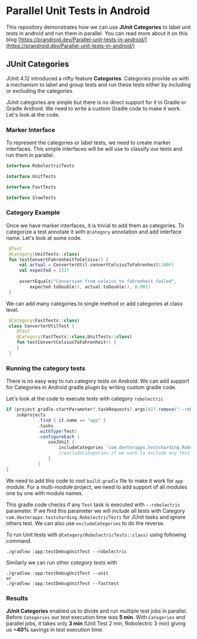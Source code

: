 
# Parallel Unit Tests in Android

This repository demonstrates how we can use **JUnit Categories** to label unit tests in android and run them in parallel. You can read more about it on this blog [https://prandroid.dev/Parallel-unit-tests-in-android/](https://prandroid.dev/Parallel-unit-tests-in-android/)

##  JUnit Categories
JUnit 4.12 introduced a nifty feature **Categories**. Categories provide us with a mechanism to label and group tests and run these tests either by including or excluding the categories. 

JUnit categories are simple but there is no direct support for it in Gradle or Gradle Android. We need to write a custom Gradle code to make it work. Let's look at the code. 

### Marker Interface 
To represent the categories or label tests, we need to create marker interfaces. This simple interfaces will be will use to classify our tests and run them in parallel. 

```kotlin
interface RobolectricTests

interface UnitTests

interface FastTests

interface SlowTests
``` 
### Category Example
Once we have marker interfaces, it is trivial to add them as categories. To categorize a test annotate it with `@category` annotation and add interface name. Let's look at some code. 

```kotlin
 @Test
 @Category(UnitTests::class)
 fun testConvertFahrenheitToCelsius() {
     val actual = ConverterUtil.convertCelsiusToFahrenheit(100F)
     val expected = 212f
     
     assertEquals("Conversion from celsius to fahrenheit failed",
         expected.toDouble(), actual.toDouble(), 0.001)
 }
```
We can add many categories to single method or add categories at class level. 

```kotlin
 @Category(FastTests::class)  
 class ConverterUtilTest {
    @Test  
    @Category(FastTests::class,UnitTests::class)  
    fun testConvertCelsiusToFahrenheit() {
    }
 }
```

### Running the category tests
There is no easy way to run category tests on Android. We can add support for Categories in Android gradle plugin by writing custom gradle code.

Let's look at the code to execute tests with category `robolectric`

```groovy
if (project.gradle.startParameter?.taskRequests?.args[0]?.remove("--robolectric")) {
    subprojects
            .find { it.name == "app" }
            .tasks
            .withType(Test)
            .configureEach {
                useJUnit {
                    includeCategories 'com.dexterapps.testsharding.RobolectricTests'
                    //excludeCategories if we want to exclude any test
                }
            }
}
```
We need to add this code to root `build.gradle` file to make it work for `app` module. For a multi-module project, we need to add support of all modules one by one with module names. 

This gradle code checks if any `Test` task is executed with `--robolectric` parameter. If we find this parameter we will *include* all tests with Category  `com.dexterapps.testsharding.RobolectricTests` for JUnit tasks and ignore others test. We can also use `excludeCategories` to do the reverse. 

To run Unit tests with `@Category(RobolectricTests::class)` using following command. 
```shell
./gradlew :app:testDebugUnitTest --robolectric
```
Similarly we can run other *category tests* with
```shell
./gradlew :app:testDebugUnitTest --unit
or
./gradlew :app:testDebugUnitTest --fasttest
```

### Results
**JUnit Categories** enabled us to divide and run multiple test jobs in parallel. Before `Categories` our test execution time was **5 min**. With `Categories` and parallel jobs, it takes only **3 min** (Unit Test 2 min, Robolectric 3 min) giving us **~40%** savings in test execution time.
